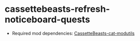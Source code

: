 # cassettebeasts-refresh-noticeboard-quests

- Required mod dependencies: [CassetteBeasts-cat-modutils](https://github.com/Yukitty/CassetteBeasts-cat-modutils)
